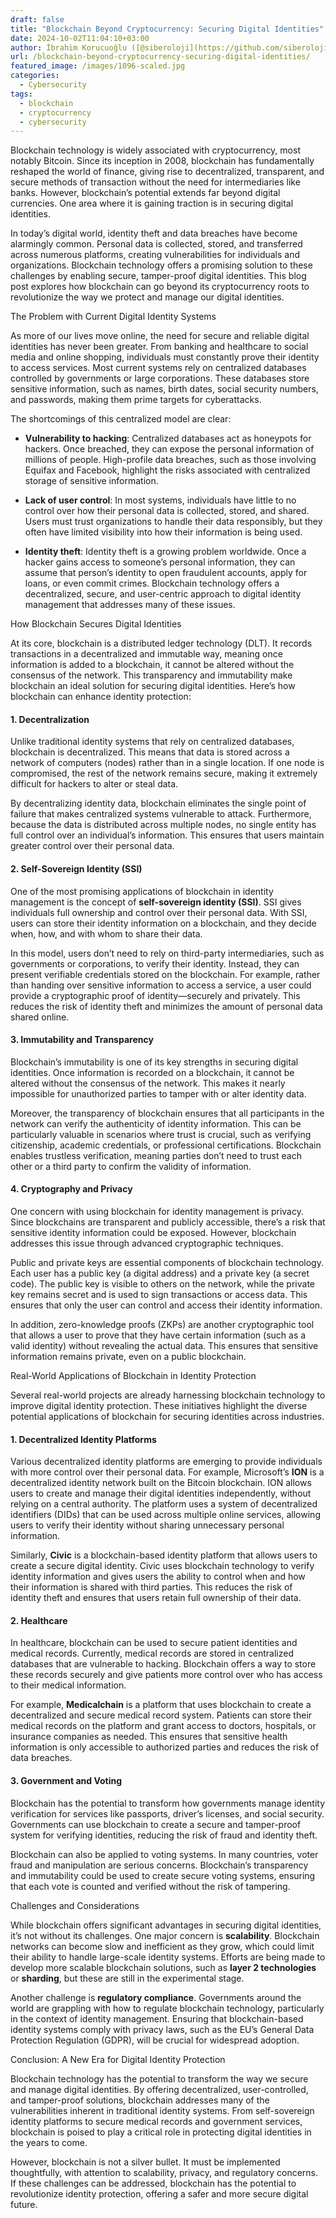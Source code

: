 ```yaml
---
draft: false
title: "Blockchain Beyond Cryptocurrency: Securing Digital Identities"
date: 2024-10-02T11:04:10+03:00
author: İbrahim Korucuoğlu ([@siberoloji](https://github.com/siberoloji))
url: /blockchain-beyond-cryptocurrency-securing-digital-identities/
featured_image: /images/1096-scaled.jpg
categories:
  - Cybersecurity
tags:
  - blockchain
  - cryptocurrency
  - cybersecurity
---
```



Blockchain technology is widely associated with cryptocurrency, most notably Bitcoin. Since its inception in 2008, blockchain has fundamentally reshaped the world of finance, giving rise to decentralized, transparent, and secure methods of transaction without the need for intermediaries like banks. However, blockchain’s potential extends far beyond digital currencies. One area where it is gaining traction is in securing digital identities.



In today’s digital world, identity theft and data breaches have become alarmingly common. Personal data is collected, stored, and transferred across numerous platforms, creating vulnerabilities for individuals and organizations. Blockchain technology offers a promising solution to these challenges by enabling secure, tamper-proof digital identities. This blog post explores how blockchain can go beyond its cryptocurrency roots to revolutionize the way we protect and manage our digital identities.



The Problem with Current Digital Identity Systems



As more of our lives move online, the need for secure and reliable digital identities has never been greater. From banking and healthcare to social media and online shopping, individuals must constantly prove their identity to access services. Most current systems rely on centralized databases controlled by governments or large corporations. These databases store sensitive information, such as names, birth dates, social security numbers, and passwords, making them prime targets for cyberattacks.



The shortcomings of this centralized model are clear:


* **Vulnerability to hacking**: Centralized databases act as honeypots for hackers. Once breached, they can expose the personal information of millions of people. High-profile data breaches, such as those involving Equifax and Facebook, highlight the risks associated with centralized storage of sensitive information.

* **Lack of user control**: In most systems, individuals have little to no control over how their personal data is collected, stored, and shared. Users must trust organizations to handle their data responsibly, but they often have limited visibility into how their information is being used.

* **Identity theft**: Identity theft is a growing problem worldwide. Once a hacker gains access to someone’s personal information, they can assume that person’s identity to open fraudulent accounts, apply for loans, or even commit crimes.
Blockchain technology offers a decentralized, secure, and user-centric approach to digital identity management that addresses many of these issues.



How Blockchain Secures Digital Identities



At its core, blockchain is a distributed ledger technology (DLT). It records transactions in a decentralized and immutable way, meaning once information is added to a blockchain, it cannot be altered without the consensus of the network. This transparency and immutability make blockchain an ideal solution for securing digital identities. Here’s how blockchain can enhance identity protection:


#### 1. **Decentralization**



Unlike traditional identity systems that rely on centralized databases, blockchain is decentralized. This means that data is stored across a network of computers (nodes) rather than in a single location. If one node is compromised, the rest of the network remains secure, making it extremely difficult for hackers to alter or steal data.



By decentralizing identity data, blockchain eliminates the single point of failure that makes centralized systems vulnerable to attack. Furthermore, because the data is distributed across multiple nodes, no single entity has full control over an individual’s information. This ensures that users maintain greater control over their personal data.


#### 2. **Self-Sovereign Identity (SSI)**



One of the most promising applications of blockchain in identity management is the concept of **self-sovereign identity (SSI)**. SSI gives individuals full ownership and control over their personal data. With SSI, users can store their identity information on a blockchain, and they decide when, how, and with whom to share their data.



In this model, users don’t need to rely on third-party intermediaries, such as governments or corporations, to verify their identity. Instead, they can present verifiable credentials stored on the blockchain. For example, rather than handing over sensitive information to access a service, a user could provide a cryptographic proof of identity—securely and privately. This reduces the risk of identity theft and minimizes the amount of personal data shared online.


#### 3. **Immutability and Transparency**



Blockchain’s immutability is one of its key strengths in securing digital identities. Once information is recorded on a blockchain, it cannot be altered without the consensus of the network. This makes it nearly impossible for unauthorized parties to tamper with or alter identity data.



Moreover, the transparency of blockchain ensures that all participants in the network can verify the authenticity of identity information. This can be particularly valuable in scenarios where trust is crucial, such as verifying citizenship, academic credentials, or professional certifications. Blockchain enables trustless verification, meaning parties don’t need to trust each other or a third party to confirm the validity of information.


#### 4. **Cryptography and Privacy**



One concern with using blockchain for identity management is privacy. Since blockchains are transparent and publicly accessible, there’s a risk that sensitive identity information could be exposed. However, blockchain addresses this issue through advanced cryptographic techniques.



Public and private keys are essential components of blockchain technology. Each user has a public key (a digital address) and a private key (a secret code). The public key is visible to others on the network, while the private key remains secret and is used to sign transactions or access data. This ensures that only the user can control and access their identity information.



In addition, zero-knowledge proofs (ZKPs) are another cryptographic tool that allows a user to prove that they have certain information (such as a valid identity) without revealing the actual data. This ensures that sensitive information remains private, even on a public blockchain.



Real-World Applications of Blockchain in Identity Protection



Several real-world projects are already harnessing blockchain technology to improve digital identity protection. These initiatives highlight the diverse potential applications of blockchain for securing identities across industries.


#### 1. **Decentralized Identity Platforms**



Various decentralized identity platforms are emerging to provide individuals with more control over their personal data. For example, Microsoft’s **ION** is a decentralized identity network built on the Bitcoin blockchain. ION allows users to create and manage their digital identities independently, without relying on a central authority. The platform uses a system of decentralized identifiers (DIDs) that can be used across multiple online services, allowing users to verify their identity without sharing unnecessary personal information.



Similarly, **Civic** is a blockchain-based identity platform that allows users to create a secure digital identity. Civic uses blockchain technology to verify identity information and gives users the ability to control when and how their information is shared with third parties. This reduces the risk of identity theft and ensures that users retain full ownership of their data.


#### 2. **Healthcare**



In healthcare, blockchain can be used to secure patient identities and medical records. Currently, medical records are stored in centralized databases that are vulnerable to hacking. Blockchain offers a way to store these records securely and give patients more control over who has access to their medical information.



For example, **Medicalchain** is a platform that uses blockchain to create a decentralized and secure medical record system. Patients can store their medical records on the platform and grant access to doctors, hospitals, or insurance companies as needed. This ensures that sensitive health information is only accessible to authorized parties and reduces the risk of data breaches.


#### 3. **Government and Voting**



Blockchain has the potential to transform how governments manage identity verification for services like passports, driver’s licenses, and social security. Governments can use blockchain to create a secure and tamper-proof system for verifying identities, reducing the risk of fraud and identity theft.



Blockchain can also be applied to voting systems. In many countries, voter fraud and manipulation are serious concerns. Blockchain’s transparency and immutability could be used to create secure voting systems, ensuring that each vote is counted and verified without the risk of tampering.



Challenges and Considerations



While blockchain offers significant advantages in securing digital identities, it’s not without its challenges. One major concern is **scalability**. Blockchain networks can become slow and inefficient as they grow, which could limit their ability to handle large-scale identity systems. Efforts are being made to develop more scalable blockchain solutions, such as **layer 2 technologies** or **sharding**, but these are still in the experimental stage.



Another challenge is **regulatory compliance**. Governments around the world are grappling with how to regulate blockchain technology, particularly in the context of identity management. Ensuring that blockchain-based identity systems comply with privacy laws, such as the EU’s General Data Protection Regulation (GDPR), will be crucial for widespread adoption.



Conclusion: A New Era for Digital Identity Protection



Blockchain technology has the potential to transform the way we secure and manage digital identities. By offering decentralized, user-controlled, and tamper-proof solutions, blockchain addresses many of the vulnerabilities inherent in traditional identity systems. From self-sovereign identity platforms to secure medical records and government services, blockchain is poised to play a critical role in protecting digital identities in the years to come.



However, blockchain is not a silver bullet. It must be implemented thoughtfully, with attention to scalability, privacy, and regulatory concerns. If these challenges can be addressed, blockchain has the potential to revolutionize identity protection, offering a safer and more secure digital future.
